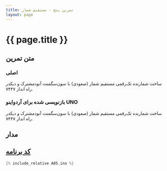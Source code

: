 ```yaml
---
title: تمرین پنج - مستقیم شمار
layout: page
---
```


# {{ page.title }}

## متن تمرین

### اصلی 

ساخت شمارنده تک‌رقمی مستقیم شمار (صعودی) با سون‌سگمنت آنودمشترک و دیکدر راه انداز ۷۴۴۷.

### بازنویسی شده برای آردواینو UNO

ساخت شمارنده تک‌رقمی مستقیم شمار (صعودی) با سون‌سگمنت آنودمشترک و دیکدر راه انداز ۷۴۴۷.

## مدار



## [کد برنامه](A05.ino)

```c
{% include_relative A05.ino %}
```
